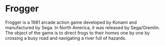 # Frogger
Frogger is a 1981 arcade action game developed by Konami and manufactured by Sega. In North America, it was released by Sega/Gremlin. The object of the game is to direct frogs to their homes one by one by crossing a busy road and navigating a river full of hazards.
